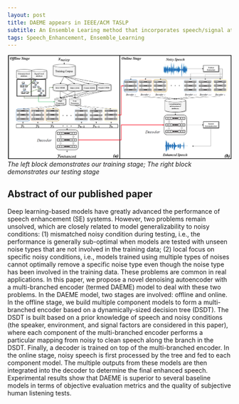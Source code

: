 ```yaml
---
layout: post
title: DAEME appears in IEEE/ACM TASLP  
subtitle: An Ensemble Learing method that incorporates speech/signal attributes
tags: Speech_Enhancement, Ensemble_Learning
---
```


![EMR](https://github.com/WilliamYu1993/WilliamYu1993.github.io/blob/master/assets/img/EMR.png?raw=true)
_The left block demonstrates our training stage; The right block demonstrates our testing stage_

## Abstract of our published paper

Deep learning-based models have greatly advanced the performance of speech enhancement (SE) systems. However, two problems remain unsolved, which are closely related to model generalizability to noisy conditions: (1) mismatched noisy condition during testing, i.e., the performance is generally sub-optimal when models are tested with unseen noise types that are not involved in the training data; (2) local focus on specific noisy conditions, i.e., models trained using multiple types of noises cannot optimally remove a specific noise type even though the noise type has been involved in the training data. These problems are common in real applications. In this paper, we propose a novel denoising autoencoder with a multi-branched encoder (termed DAEME) model to deal with these two problems. In the DAEME model, two stages are involved: offline and online. In the offline stage, we build multiple component models to form a multi-branched encoder based on a dynamically-sized decision tree (DSDT). The DSDT is built based on a prior knowledge of speech and noisy conditions (the speaker, environment, and signal factors are considered in this paper), where each component of the multi-branched encoder performs a particular mapping from noisy to clean speech along the branch in the DSDT. Finally, a decoder is trained on top of the multi-branched encoder. In the online stage, noisy speech is first processed by the tree and fed to each component model. The multiple outputs from these models are then integrated into the decoder to determine the final enhanced speech. Experimental results show that DAEME is superior to several baseline models in terms of objective evaluation metrics and the quality of subjective human listening tests.
